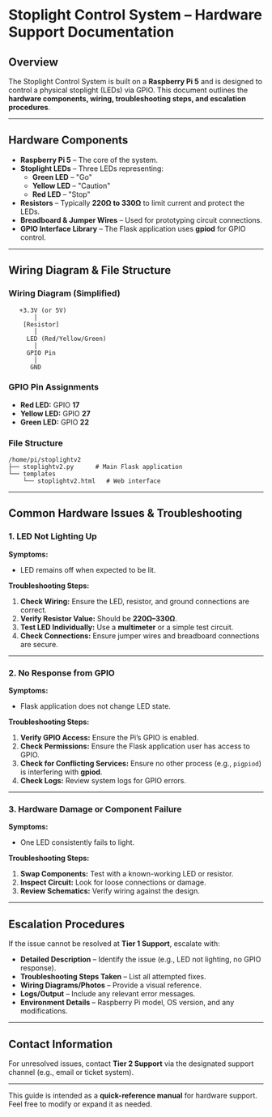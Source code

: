 # Stoplight Control System – Hardware Support Documentation

## Overview

The Stoplight Control System is built on a **Raspberry Pi 5** and is designed to control a physical stoplight (LEDs) via GPIO. This document outlines the **hardware components, wiring, troubleshooting steps, and escalation procedures**.

---

## Hardware Components

- **Raspberry Pi 5** – The core of the system.
- **Stoplight LEDs** – Three LEDs representing:
  - **Green LED** – "Go"
  - **Yellow LED** – "Caution"
  - **Red LED** – "Stop"
- **Resistors** – Typically **220Ω to 330Ω** to limit current and protect the LEDs.
- **Breadboard & Jumper Wires** – Used for prototyping circuit connections.
- **GPIO Interface Library** – The Flask application uses **gpiod** for GPIO control.

---

## Wiring Diagram & File Structure

### Wiring Diagram (Simplified)

```
   +3.3V (or 5V)
       │
    [Resistor]
       │
     LED (Red/Yellow/Green)
       │
     GPIO Pin
       │
      GND
```

### GPIO Pin Assignments
- **Red LED:** GPIO **17**
- **Yellow LED:** GPIO **27**
- **Green LED:** GPIO **22**

### File Structure
```
/home/pi/stoplightv2
├── stoplightv2.py      # Main Flask application
└── templates
    └── stoplightv2.html   # Web interface
```

---

## Common Hardware Issues & Troubleshooting

### 1. LED Not Lighting Up

**Symptoms:**
- LED remains off when expected to be lit.

**Troubleshooting Steps:**
1. **Check Wiring:** Ensure the LED, resistor, and ground connections are correct.
2. **Verify Resistor Value:** Should be **220Ω–330Ω**.
3. **Test LED Individually:** Use a **multimeter** or a simple test circuit.
4. **Check Connections:** Ensure jumper wires and breadboard connections are secure.

---

### 2. No Response from GPIO

**Symptoms:**
- Flask application does not change LED state.

**Troubleshooting Steps:**
1. **Verify GPIO Access:** Ensure the Pi’s GPIO is enabled.
2. **Check Permissions:** Ensure the Flask application user has access to GPIO.
3. **Check for Conflicting Services:** Ensure no other process (e.g., `pigpiod`) is interfering with **gpiod**.
4. **Check Logs:** Review system logs for GPIO errors.

---

### 3. Hardware Damage or Component Failure

**Symptoms:**
- One LED consistently fails to light.

**Troubleshooting Steps:**
1. **Swap Components:** Test with a known-working LED or resistor.
2. **Inspect Circuit:** Look for loose connections or damage.
3. **Review Schematics:** Verify wiring against the design.

---

## Escalation Procedures

If the issue cannot be resolved at **Tier 1 Support**, escalate with:

- **Detailed Description** – Identify the issue (e.g., LED not lighting, no GPIO response).
- **Troubleshooting Steps Taken** – List all attempted fixes.
- **Wiring Diagrams/Photos** – Provide a visual reference.
- **Logs/Output** – Include any relevant error messages.
- **Environment Details** – Raspberry Pi model, OS version, and any modifications.

---

## Contact Information

For unresolved issues, contact **Tier 2 Support** via the designated support channel (e.g., email or ticket system).

---

This guide is intended as a **quick-reference manual** for hardware support. Feel free to modify or expand it as needed.

